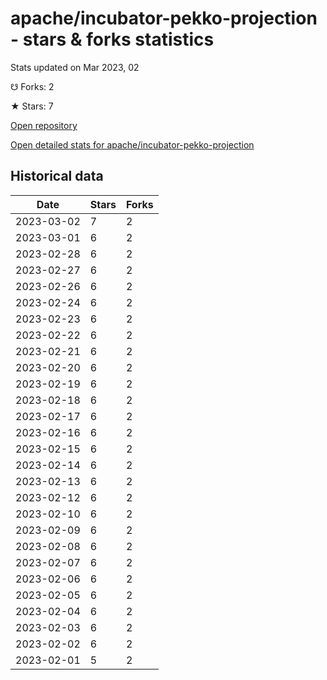 # apache/incubator-pekko-projection - stars & forks statistics

Stats updated on Mar 2023, 02

☋ Forks: 2

★ Stars: 7

[Open repository](https://github.com/apache/incubator-pekko-projection)

[Open detailed stats for apache/incubator-pekko-projection](https://reviewgithub.com/rep/apache/incubator-pekko-projection)

## Historical data
| Date | Stars | Forks |
|------|-------|-------|
| 2023-03-02 | 7 | 2 | 
| 2023-03-01 | 6 | 2 | 
| 2023-02-28 | 6 | 2 | 
| 2023-02-27 | 6 | 2 | 
| 2023-02-26 | 6 | 2 | 
| 2023-02-24 | 6 | 2 | 
| 2023-02-23 | 6 | 2 | 
| 2023-02-22 | 6 | 2 | 
| 2023-02-21 | 6 | 2 | 
| 2023-02-20 | 6 | 2 | 
| 2023-02-19 | 6 | 2 | 
| 2023-02-18 | 6 | 2 | 
| 2023-02-17 | 6 | 2 | 
| 2023-02-16 | 6 | 2 | 
| 2023-02-15 | 6 | 2 | 
| 2023-02-14 | 6 | 2 | 
| 2023-02-13 | 6 | 2 | 
| 2023-02-12 | 6 | 2 | 
| 2023-02-10 | 6 | 2 | 
| 2023-02-09 | 6 | 2 | 
| 2023-02-08 | 6 | 2 | 
| 2023-02-07 | 6 | 2 | 
| 2023-02-06 | 6 | 2 | 
| 2023-02-05 | 6 | 2 | 
| 2023-02-04 | 6 | 2 | 
| 2023-02-03 | 6 | 2 | 
| 2023-02-02 | 6 | 2 | 
| 2023-02-01 | 5 | 2 | 

